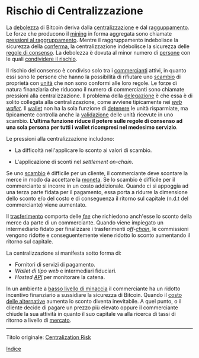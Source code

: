 # Rischio di Centralizzazione



La [debolezza](ch004-axiom-of-resistance.md) di Bitcoin deriva dalla [centralizzazione](ch101-glossary.md#centralizzazione) e dal [ragguppamento](ch101-glossary.md#raggruppamento-pooling). Le forze che producono il [mining](ch101-glossary.md#centro-di-mining-mine) in forma aggregata sono chiamate [pressioni al raggruppamento](ch039-pooling-pressure-risk.md). Mentre il raggruppamento indebolisce la sicurezza della [conferma](ch101-glossary.md#conferma), la centralizzazione indebolisce la sicurezza delle [regole di consenso](ch101-glossary.md#regole-di-consenso). La debolezza è dovuta al minor numero di [persone](ch101-glossary.md#persona) con le quali [condividere il rischio](ch016-risk-sharing-principle.md).

Il rischio del consenso è condiviso solo tra i [commercianti](ch101-glossary.md#commerciante) attivi, in quanto essi sono le persone che hanno la possibilità di rifiutare uno [scambio](ch101-glossary.md#scambio) di proprietà con [unità](ch101-glossary.md#unità) che non sono conformi alle loro regole. Le forze di natura finanziaria che riducono il numero di commercianti sono chiamate pressioni alla centralizzazione. Il problema della [delegazione](ch101-glossary.md#delegazione) è che essa è di solito collegata alla centralizzazione, come avviene tipicamente nei [_web wallet_](https://bitcoin.org/it/wallets/web/). Il [wallet](ch101-glossary.md#wallet) non ha la sola funzione di [detenere](ch101-glossary.md#proprietario) le unità risparmiate, ma tipicamente controlla anche la [validazione](ch101-glossary.md#validazione) delle unità ricevute in uno scambio. **L'ultima funzione riduce il potere sulle regole di consenso ad una sola persona per tutti i wallet ricompresi nel medesimo servizio**.

Le pressioni alla centralizzazione includono:

* La difficoltà nell'applicare lo sconto ai valori di scambio.

* L'applicazione di sconti nel _settlement_ _on-chain_.

Se uno [scambio](ch101-glossary.md#scambio-di-unità) è difficile per un cliente, il commerciante deve scontare la merce in modo da accettare la [moneta](ch101-glossary.md#moneta). Se lo scambio è difficile per il commerciante si incorre in un costo addizionale. Quando ci si appoggia ad una terza parte fidata per il pagamento, essa porta a ridurre la dimensione dello sconto e/o del costo e di conseguenza il ritorno sul capitale (n.d.t del commerciante) viene aumentato.

Il [trasferimento](ch101-glossary.md#trasferimento) comporta delle [_fee_](ch101-glossary.md#commissioni-di-transazione-fee) che richiedono anch'esse lo sconto della merce da parte di un commerciante. Quando viene impiegato un intermediario fidato per finalizzare i trasferimenti _off-[chain](ch101-glossary.md#catena)_, le commissioni vengono ridotte e conseguentemente viene ridotto lo sconto aumentando il ritorno sul capitale.

La centralizzazione si manifesta sotto forma di:

* Fornitori di servizi di pagamento.
* _Wallet di tipo web_ e intermediari fiduciari.
* _Hosted [API](https://it.wikipedia.org/wiki/Application_programming_interface)_ per monitorare la catena. 

In un ambiente a [basso livello di minaccia](ch033-threat-level-paradox.md) il commerciante ha un ridotto incentivo finanziario a sussidiare la sicurezza di Bitcoin. Quando il [costo delle alternative](https://en.wikipedia.org/wiki/Foreign_exchange_controls) aumenta lo sconto diventa inevitabile. A quel punto, o il cliente decide di pagare un prezzo più elevato oppure il commerciante chiude la sua attività in quanto il suo capitale va alla ricerca di tassi di ritorno a livello di [mercato](ch101-glossary.md#mercato). 

---

Titolo originale: [Centralization Risk](https://github.com/libbitcoin/libbitcoin-system/wiki/Centralization-Risk)

[Indice](/README.md)

